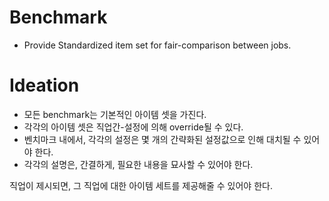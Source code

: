Benchmark
=======

- Provide Standardized item set for fair-comparison between jobs.

Ideation
=======

- 모든 benchmark는 기본적인 아이템 셋을 가진다.
- 각각의 아이템 셋은 직업간-설정에 의해 override될 수 있다.
- 벤치마크 내에서, 각각의 설정은 몇 개의 간략화된 설정값으로 인해 대치될 수 있어야 한다.
- 각각의 설명은, 간결하게, 필요한 내용을 묘사할 수 있어야 한다.

직업이 제시되면, 그 직업에 대한 아이템 세트를 제공해줄 수 있어야 한다.

